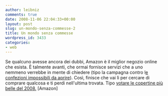 ```yaml
---
author: leibniz
comments: true
date: 2008-11-06 22:04:33+00:00
layout: post
slug: un-mondo-senza-commesse-2
title: Un mondo senza commesse
wordpress_id: 3433
categories:
- web
---
```


Se qualcuno avesse ancora dei dubbi, Amazon è il miglior negozio online che esista. È talmente avanti, che ormai fornisce servizi che a uno nemmeno verrebbe in mente di chiedere (tipo la campagna contro l[e confezioni impossibili da aprire](http://www.amazon.com/gp/feature.html/ref=gw_cto_frustration?ie=UTF8&docId=1000276271&pf_rd_p=460712101&pf_rd_s=left-nav-2&pf_rd_t=101&pf_rd_i=507846&pf_rd_m=ATVPDKIKX0DER&pf_rd_r=1DV1Y0XYQW1P56CFMJ61  )). Così, finisce che vai lì per cercare di comprare qualcosa e ti perdi nell'ultima trovata. Tipo [votare le copertine più belle del 2008.](http://www.amazon.com/gp/feature.html/ref=s9alfla_c7_feat-rfc_p?ie=UTF8&docId=1000297241&pf_rd_m=ATVPDKIKX0DER&pf_rd_s=center-7&pf_rd_r=08BGAH28Y0C5EHZB8FCQ&pf_rd_t=101&pf_rd_p=459147001&pf_rd_i=1239030011) [Amazon]
